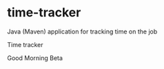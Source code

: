 # time-tracker
Java (Maven) application for tracking time on the job

Time tracker

Good Morning Beta
